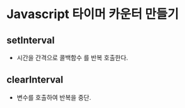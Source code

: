 # Javascript 타이머 카운터 만들기

## setInterval
-  시간을 간격으로 콜백함수 를 반복 호출한다. 

## clearInterval 
- 변수를 호출하여 반복을 중단.